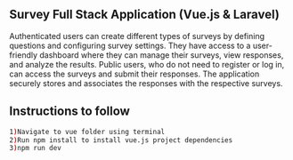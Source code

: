 
## Survey Full Stack Application (Vue.js & Laravel)

Authenticated users can create different types of surveys by defining questions and configuring survey settings. They have access to a user-friendly dashboard where they can manage their surveys, view responses, and analyze the results. Public users, who do not need to register or log in, can access the surveys and submit their responses. The application securely stores and associates the responses with the respective surveys.

## Instructions to follow

```sh
1)Navigate to vue folder using terminal
2)Run npm install to install vue.js project dependencies
3)npm run dev
```
